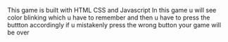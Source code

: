 This game is built with HTML CSS and Javascript
In this game u will see color blinking which u have to remember and then u have to press the buttton accordingly if u mistakenly press the wrong button your game will be over
